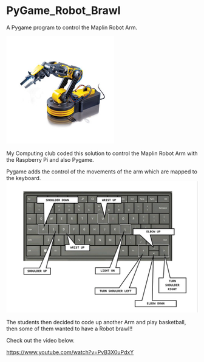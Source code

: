 # PyGame_Robot_Brawl
A Pygame program to control the Maplin Robot Arm.

![](images/usb.jpg)

My Computing club coded this solution to control the Maplin Robot Arm with the Raspberry Pi and also Pygame.  

Pygame adds the control of the movements of the arm which are mapped to the keyboard.
![](images/keys.jpg)

The students then decided to code up another Arm and play basketball, then some of them wanted to have a Robot brawl!!  

Check out the video below.

https://www.youtube.com/watch?v=PvB3X0uPdxY


